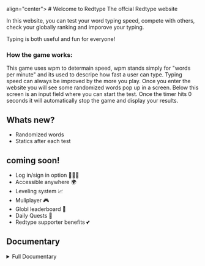 align="center"> # Welcome to Redtype </h1>
The offcial Redtype website

In this website, you can test your word typing speed, compete with others, check your globally ranking and imporove your typing.

Typing is both useful and fun for everyone!

### How the game works:
This game uses wpm to determain speed, wpm stands simply for "words per minute" and its used to descripe
how fast a user can type. Typing speed can always be improved by the more you play. Once you enter the website you will
see some randomized words pop up in a screen. Below this screen is an input field where you can start the test. Once the
timer hits 0 seconds it will automatically stop the game and display your results. 

## Whats new?
- Randomized words
- Statics after each test

## coming soon!
- Log in/sign in option 🙋🏻‍♀️
- Accessible anywhere 🌍
- Leveling system 📈
- Muliplayer 🎮
- Globl leaderboard 👑
- Daily Quests 📝
- Redtype supporter benefits 💕

## Documentary

<details>
  <summary> Full Documentary</summary>

# Project started at 10/14/2024


##  10/14/2024
  From the beginning of the projct I started by writing down some notes and making a kanban board of the plan. I later started by making a Redtype logo. I then decided to make a webside and fucused on the front part of the website, where I made the navbar and a few other components.
  ![Redtype before the start](https://github.com/user-attachments/assets/890bfceb-c3ae-4f18-9f88-fd6269d31428)

##  10/15/2024
  Made a figma template that displays my vision for the website. 
  ![Redtype](https://github.com/user-attachments/assets/3a9b9355-b2d1-4f70-b7e9-d387eb1a3076)

##  10/16/2024
  On this wednesday I created multiple samples of the redtype logo just in case it needed a change, then I started directly on the main process of making the game. I liked monkeytype's design and took inspiration to creat the main game in the middle of the screen (https://monkeytype.com). I decided to make the main colors grey and red since its a good match of contrast and its overall a unic design.
  ![Redtype start](https://github.com/user-attachments/assets/d81d16d6-b657-46a7-8ede-f561aa61eed4)
  

##  10/17/2024
  Today I learned using flask and connected it with the website, now I can use python, sql along with HTML, CSS and javascript. I also coded inn some basic python that makes randome words pop up on the screen. This also automaticly regenerate each time you refresh the website. The python script was simply done by using the randit command that can select one from a list of words. The hard part was to connect CSS, javascript and the images with python. HTML is no longer the main boss that decides the connections.
  ![word spawn on screen](https://github.com/user-attachments/assets/058379fc-2bc6-4714-8e34-663c25d83152)

##  10/19/2024
  Using javascript today I made the user able to type the words that appeared on the screen. I expected this to be a extreme task, but it actully wasn't so advanced. All I had to do was make the javascript able to catch the user input and then check if the input matches with the displayed word. I used internett and ai tools like chatGPT since I didn't know how to make this happen at a instant. ChatGPT explaind very well to me and I now know how to use the DOM in javascript.
  ![word spawn](https://github.com/user-attachments/assets/85b5327b-8c80-4a7b-a77b-4fa64aeff734)


##  10/20/2024
  The website now has a word and character counter. Adding the word counter wasn't tough, all the javascript had to do was add one on the counter each time the word user entered was correct. the character counter on the other hand was a bit hard to solve, but it turns out that I just needed the user inputs lenght after each correct word. Also connected it with HTML so it displays these stats during the test.
  ![charcters](https://github.com/user-attachments/assets/9ff9e889-af1d-4b16-b045-fcfbadb4e1fc)

##  10/21/2024
  Today I made the total stats appear on a display screen after each attampt. This screen is avaliale as soon as the timer of the test runs out. It diaplys all the information and it also tells the user their WPN (words per minute). The WPM formula is pretty straight forward, its caracters divided by 5 and then divied that by the time usage in minutes. I still need to make the frontend version for this display, but atleast the backend part works so far
![stats display after each test](https://github.com/user-attachments/assets/e9afa285-681e-4fdd-af95-eed848143658)

##  10/23/2024
  On this day I decided to take a break from the backend coding part and fucused more on the frontend part. I designed serveral things all around the websided, but kept it mostly on the display menu. It now has a better view by blurring the backround, adding an     
aditional hover effect and loads in with a 0.5 cooldown to smooth it in. 
![fixed the stat display](https://github.com/user-attachments/assets/b1f6ce84-3ac1-43ef-9d3d-e7ee1fab865b)
</details>
